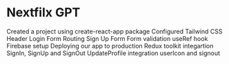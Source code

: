 # Nextfilx GPT

Created a project using create-react-app package 
Configured Tailwind CSS
Header
Login Form
Routing
Sign Up Form
Form validation
useRef hook
Firebase setup
Deploying our app to production
Redux toolkit integartion 
SignIn, SignUp and SignOut
UpdateProfile integration
userIcon and signout 
